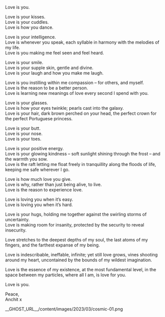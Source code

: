 Love is you.

Love is your kisses.  
Love is your cuddles.  
Love is how you dance.

Love is your intelligence.  
Love is whenever you speak, each syllable in harmony with the melodies of my life.  
Love is you making me feel seen and feel heard.

Love is your smile.  
Love is your supple skin, gentle and divine.  
Love is your laugh and how you make me laugh.

Love is you instilling within me compassion – for others, and myself.  
Love is the reason to be a better person.  
Love is learning new meanings of love every second I spend with you.

Love is your glasses.  
Love is how your eyes twinkle; pearls cast into the galaxy.  
Love is your hair, dark brown perched on your head, the perfect crown for the perfect Portuguese princess.

Love is your butt.  
Love is your nose.  
Love is your toes.

Love is your positive energy.  
Love is your glowing kindness – soft sunlight shining through the frost – and the warmth you sow.  
Love is the raft letting me float freely in tranquillity along the floods of life, keeping me safe wherever I go.

Love is how much love you give.  
Love is why, rather than just being alive, to live.  
Love is the reason to experience love.

Love is loving you when it’s easy.  
Love is loving you when it’s hard.

Love is your hugs, holding me together against the swirling storms of uncertainty.  
Love is making room for insanity, protected by the security to reveal insecurity.

Love stretches to the deepest depths of my soul, the last atoms of my fingers, and the farthest expanse of my being.

Love is indescribable, ineffable, infinite; yet still love grows, vines shooting around my heart, uncontained by the bounds of my wildest imagination.

Love is the essence of my existence, at the most fundamental level, in the space between my particles, where all I am, is love for you.

Love is you.

Peace,  
Anchit x


\_\_GHOST\_URL\_\_/content/images/2023/03/cosmic-01.png